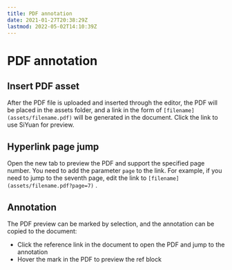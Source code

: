 ```yaml
---
title: PDF annotation
date: 2021-01-27T20:38:29Z
lastmod: 2022-05-02T14:10:39Z
---
```


# PDF annotation

## Insert PDF asset

After the PDF file is uploaded and inserted through the editor, the PDF will be placed in the assets folder, and a link in the form of `[filename](assets/filename.pdf)` will be generated in the document. Click the link to use SiYuan for preview.

## Hyperlink page jump

Open the new tab to preview the PDF and support the specified page number. You need to add the parameter `page` to the link. For example, if you need to jump to the seventh page, edit the link to `[filename](assets/filename.pdf?page=7)` .

## Annotation

The PDF preview can be marked by selection, and the annotation can be copied to the document:

* Click the reference link in the document to open the PDF and jump to the annotation
* Hover the mark in the PDF to preview the ref block
